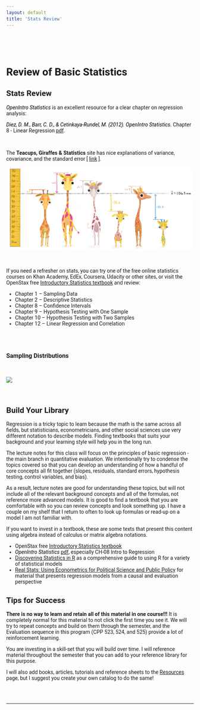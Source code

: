 ```yaml
---
layout: default
title: 'Stats Review'
---
```



<div class = "uk-container uk-container-small">
  
<br>
<br>
<br>


# Review of Basic Statistics





## Stats Review


*OpenIntro Statistics* is an excellent resource for a clear chapter on regression analysis:

*Diez, D. M., Barr, C. D., & Cetinkaya-Rundel, M. (2012). OpenIntro Statistics.*
Chapter 8 - Linear Regression [pdf](https://github.com/DS4PS/cpp-523-spr-2020/raw/master/pubs/openintro-statistics-sample.pdf). 

<br>

The **Teacups, Giraffes & Statistics** site has nice explanations of variance, covariance, and the standard error [ [link](https://tinystats.github.io/teacups-giraffes-and-statistics/) ]. 

![](assets/img/teacup-giraffe-heights.png)


<br>

If you need a refresher on stats, you can try one of the free online statistics courses on Khan Academy, EdEx, Coursera, Udacity or other sites, or visit the OpenStax free [Introductory Statistics textbook](https://cnx.org/contents/30189442-6998-4686-ac05-ed152b91b9de) and review:

- Chapter 1 – Sampling Data  
- Chapter 2 – Descriptive Statistics  
- Chapter 8 – Confidence Intervals  
- Chapter 9 – Hypothesis Testing with One Sample  
- Chapter 10 – Hypothesis Testing with Two Samples  
- Chapter 12 – Linear Regression and Correlation  


<br>
<br>



### Sampling Distributions

<br>

![](https://www.stat.auckland.ac.nz/~wild/WPRH/AnimGifs/Dots_1samp300_600.gif)

<br>




## Build Your Library



Regression is a tricky topic to learn because the math is the same across all fields, but statisticians, econometricians, and other social sciences use very different notation to describe models. Finding textbooks that suits your background and your learning style will help you in the long run. 

The lecture notes for this class will focus on the principles of basic regression - the main branch in quantitative evaluation. We intentionally try to condense the topics covered so that you can develop an understanding of how a handful of core concepts all fit together (slopes, residuals, standard errors, hypothesis testing, control variables, and bias). 

As a result, lecture notes are good for understanding these topics, but will not include all of the relevant background concepts and all of the formulas, not reference more advanced models. It is good to find a textbook that you are comfortable with so you can review concepts and look something up. I have a couple on my shelf that I return to often to look up formulas or read-up on a model I am not familiar with. 

If you want to invest in a textbook, these are some texts that present this content using algebra instead of calculus or matrix algebra notations.

* OpenStax free [Introductory Statistics textbook](https://cnx.org/contents/30189442-6998-4686-ac05-ed152b91b9de)
* *OpenIntro Statistics* [pdf](https://github.com/DS4PS/cpp-523-spr-2020/raw/master/pubs/openintro-statistics-sample.pdf), especially CH-08 Intro to Regression 
* [Discovering Statistics in R](https://www.amazon.com/Discovering-Statistics-Using-Andy-Field/dp/1446200469) as a comprehensive guide to using R for a variety of statistical models 
* [Real Stats: Using Econometrics for Political Science and Public Policy](https://www.amazon.com/Real-Stats-Econometrics-Political-Science/dp/0199981949) for material that presents regression models from a causal and evaluation perspective

## Tips for Success

**There is no way to learn and retain all of this material in one course!!!** It is completely normal for this material to not click the first time you see it. We will try to repeat concepts and build on them through the semester, and the Evaluation sequence in this program (CPP 523, 524, and 525) provide a lot of reinforcement learning. 

You are investing in a skill-set that you will build over time. I will reference material throughout the semester that you can add to your reference library for this purpose. 

I will also add books, articles, tutorials and reference sheets to the [Resources](/resources/) page, but I suggest you create your own catalog to do the same! 



<br>
<br>

-----

<br>
<br>


</div>


<br>
<br>

<style> 
body {
   font-family: "Roboto", sans-serif;
}
 
p.italic {
  font-style: italic;
  color: black !important;
}
td {
  text-align: left;
}
td.i {
  text-align: center;
}
iframe {
  align: middle;
}
em {
  color: black !important;
}
article {
  padding-left:20%;
}
</style>


